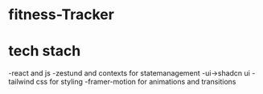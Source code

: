 # fitness-Tracker
# tech stach

-react and js
-zestund and contexts for statemanagement
-ui->shadcn ui
-tailwind css for styling
-framer-motion for animations and transitions
